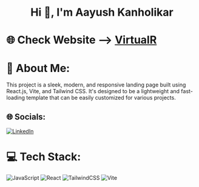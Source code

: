 <h1 align="center">Hi 👋, I'm Aayush Kanholikar</h1>

# 🌐 Check Website  --> [VirtualR](https://virtualr-sage-eta.vercel.app/)


# 💫 About Me:
This project is a sleek, modern, and responsive landing page built using React.js, Vite, and Tailwind CSS. It's designed to be a lightweight and fast-loading template that can be easily customized for various projects.

## 🌐 Socials:

[![LinkedIn](https://img.shields.io/badge/LinkedIn-%230077B5.svg?logo=linkedin&logoColor=white)](https://www.linkedin.com/in/aayush-kanholikar-628325207/)

# 💻 Tech Stack:

![JavaScript](https://img.shields.io/badge/javascript-%23323330.svg?style=for-the-badge&logo=javascript&logoColor=%23F7DF1E) ![React](https://img.shields.io/badge/react-%2320232a.svg?style=for-the-badge&logo=react&logoColor=%2361DAFB) ![TailwindCSS](https://img.shields.io/badge/tailwindcss-%2338B2AC.svg?style=for-the-badge&logo=tailwind-css&logoColor=white) ![Vite](https://img.shields.io/badge/vite-%23646CFF.svg?style=for-the-badge&logo=vite&logoColor=white)
